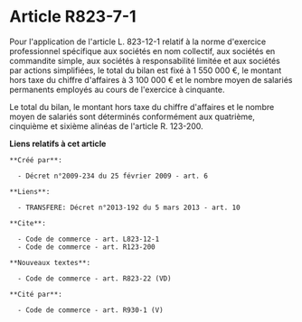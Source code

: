 # Article R823-7-1

Pour l'application de l'article L. 823-12-1 relatif à la norme d'exercice professionnel spécifique aux sociétés en nom
collectif, aux sociétés en commandite simple, aux sociétés à responsabilité limitée et aux sociétés par actions simplifiées,
le total du bilan est fixé à 1 550 000 €, le montant hors taxe du chiffre d'affaires à 3 100 000 € et le nombre moyen de
salariés permanents employés au cours de l'exercice à cinquante. 

Le total du bilan, le montant hors taxe du chiffre d'affaires et le nombre moyen de salariés sont déterminés conformément aux
quatrième, cinquième et sixième alinéas de l'article R. 123-200.

**Liens relatifs à cet article**

	**Créé par**:

	  - Décret n°2009-234 du 25 février 2009 - art. 6

	**Liens**:

	  - TRANSFERE: Décret n°2013-192 du 5 mars 2013 - art. 10

	**Cite**:

	  - Code de commerce - art. L823-12-1
	  - Code de commerce - art. R123-200

	**Nouveaux textes**:

	  - Code de commerce - art. R823-22 (VD)

	**Cité par**:

	  - Code de commerce - art. R930-1 (V)
